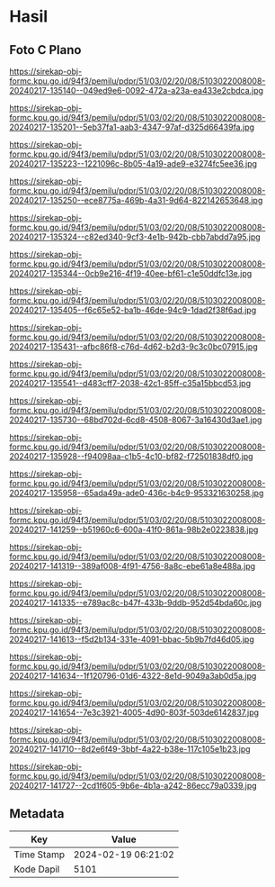 # Hasil

## Foto C Plano

https://sirekap-obj-formc.kpu.go.id/94f3/pemilu/pdpr/51/03/02/20/08/5103022008008-20240217-135140--049ed9e6-0092-472a-a23a-ea433e2cbdca.jpg

https://sirekap-obj-formc.kpu.go.id/94f3/pemilu/pdpr/51/03/02/20/08/5103022008008-20240217-135201--5eb37fa1-aab3-4347-97af-d325d66439fa.jpg

https://sirekap-obj-formc.kpu.go.id/94f3/pemilu/pdpr/51/03/02/20/08/5103022008008-20240217-135223--1221096c-8b05-4a19-ade9-e3274fc5ee36.jpg

https://sirekap-obj-formc.kpu.go.id/94f3/pemilu/pdpr/51/03/02/20/08/5103022008008-20240217-135250--ece8775a-469b-4a31-9d64-822142653648.jpg

https://sirekap-obj-formc.kpu.go.id/94f3/pemilu/pdpr/51/03/02/20/08/5103022008008-20240217-135324--c82ed340-9cf3-4e1b-942b-cbb7abdd7a95.jpg

https://sirekap-obj-formc.kpu.go.id/94f3/pemilu/pdpr/51/03/02/20/08/5103022008008-20240217-135344--0cb9e216-4f19-40ee-bf61-c1e50ddfc13e.jpg

https://sirekap-obj-formc.kpu.go.id/94f3/pemilu/pdpr/51/03/02/20/08/5103022008008-20240217-135405--f6c65e52-ba1b-46de-94c9-1dad2f38f6ad.jpg

https://sirekap-obj-formc.kpu.go.id/94f3/pemilu/pdpr/51/03/02/20/08/5103022008008-20240217-135431--afbc86f8-c76d-4d62-b2d3-9c3c0bc07915.jpg

https://sirekap-obj-formc.kpu.go.id/94f3/pemilu/pdpr/51/03/02/20/08/5103022008008-20240217-135541--d483cff7-2038-42c1-85ff-c35a15bbcd53.jpg

https://sirekap-obj-formc.kpu.go.id/94f3/pemilu/pdpr/51/03/02/20/08/5103022008008-20240217-135730--68bd702d-6cd8-4508-8067-3a16430d3ae1.jpg

https://sirekap-obj-formc.kpu.go.id/94f3/pemilu/pdpr/51/03/02/20/08/5103022008008-20240217-135928--f94098aa-c1b5-4c10-bf82-f72501838df0.jpg

https://sirekap-obj-formc.kpu.go.id/94f3/pemilu/pdpr/51/03/02/20/08/5103022008008-20240217-135958--65ada49a-ade0-436c-b4c9-953321630258.jpg

https://sirekap-obj-formc.kpu.go.id/94f3/pemilu/pdpr/51/03/02/20/08/5103022008008-20240217-141259--b51960c6-600a-41f0-861a-98b2e0223838.jpg

https://sirekap-obj-formc.kpu.go.id/94f3/pemilu/pdpr/51/03/02/20/08/5103022008008-20240217-141319--389af008-4f91-4756-8a8c-ebe61a8e488a.jpg

https://sirekap-obj-formc.kpu.go.id/94f3/pemilu/pdpr/51/03/02/20/08/5103022008008-20240217-141335--e789ac8c-b47f-433b-9ddb-952d54bda60c.jpg

https://sirekap-obj-formc.kpu.go.id/94f3/pemilu/pdpr/51/03/02/20/08/5103022008008-20240217-141613--f5d2b134-331e-4091-bbac-5b9b7fd46d05.jpg

https://sirekap-obj-formc.kpu.go.id/94f3/pemilu/pdpr/51/03/02/20/08/5103022008008-20240217-141634--1f120796-01d6-4322-8e1d-9049a3ab0d5a.jpg

https://sirekap-obj-formc.kpu.go.id/94f3/pemilu/pdpr/51/03/02/20/08/5103022008008-20240217-141654--7e3c3921-4005-4d90-803f-503de6142837.jpg

https://sirekap-obj-formc.kpu.go.id/94f3/pemilu/pdpr/51/03/02/20/08/5103022008008-20240217-141710--8d2e6f49-3bbf-4a22-b38e-117c105e1b23.jpg

https://sirekap-obj-formc.kpu.go.id/94f3/pemilu/pdpr/51/03/02/20/08/5103022008008-20240217-141727--2cd1f605-9b6e-4b1a-a242-86ecc79a0339.jpg


## Metadata

| Key        | Value               |
| ---------- | ------------------- |
| Time Stamp | 2024-02-19 06:21:02 |
| Kode Dapil | 5101                |



